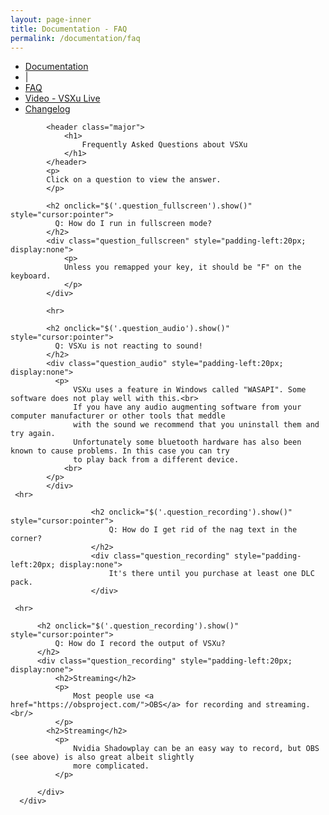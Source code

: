 ```yaml
---
layout: page-inner
title: Documentation - FAQ
permalink: /documentation/faq
---
```

<div id="main" class="alt">
    <section id="one">
        <div class="inner">
            <ul class="actions horizontal">
                <li>
                    <a href="/documentation" class="button">
                        Documentation
                    </a>
                </li>
                <li>|</li>
                <li>
                    <a href="/documentation/faq" class="button special">
                        FAQ
                    </a>
                </li>
                <li>
                    <a href="/documentation/vsxu-live" class="button">
                        Video - VSXu Live
                    </a>
                </li>
                <li>
                    <a href="/documentation/changelog" class="button">
                        Changelog
                    </a>
                </li>
            </ul>
            
            <header class="major">
                <h1>
                    Frequently Asked Questions about VSXu
                </h1>
            </header>
            <p>
            Click on a question to view the answer.
            </p>
              
            <h2 onclick="$('.question_fullscreen').show()" style="cursor:pointer">
              Q: How do I run in fullscreen mode?
            </h2>
            <div class="question_fullscreen" style="padding-left:20px; display:none">
                <p>
                Unless you remapped your key, it should be "F" on the keyboard.
                </p>
            </div>
            
            <hr>
            
            <h2 onclick="$('.question_audio').show()" style="cursor:pointer">
              Q: VSXu is not reacting to sound!
            </h2>
            <div class="question_audio" style="padding-left:20px; display:none">
              <p>
                  VSXu uses a feature in Windows called "WASAPI". Some software does not play well with this.<br>
                  If you have any audio augmenting software from your computer manufacturer or other tools that meddle
                  with the sound we recommend that you uninstall them and try again.
                  Unfortunately some bluetooth hardware has also been known to cause problems. In this case you can try
                  to play back from a different device.
                <br>
            </p>
            </div>
     <hr>

                      <h2 onclick="$('.question_recording').show()" style="cursor:pointer">
                          Q: How do I get rid of the nag text in the corner?
                      </h2>
                      <div class="question_recording" style="padding-left:20px; display:none">
                          It's there until you purchase at least one DLC pack.            
                      </div>
            
     <hr>
              
          <h2 onclick="$('.question_recording').show()" style="cursor:pointer">
              Q: How do I record the output of VSXu?
          </h2>
          <div class="question_recording" style="padding-left:20px; display:none">
              <h2>Streaming</h2>
              <p>
                  Most people use <a href="https://obsproject.com/">OBS</a> for recording and streaming.<br/>
              </p>
            <h2>Streaming</h2>
              <p>
                  Nvidia Shadowplay can be an easy way to record, but OBS (see above) is also great albeit slightly
                  more complicated.
              </p>

          </div>
      </div>
  </section>
</div>
